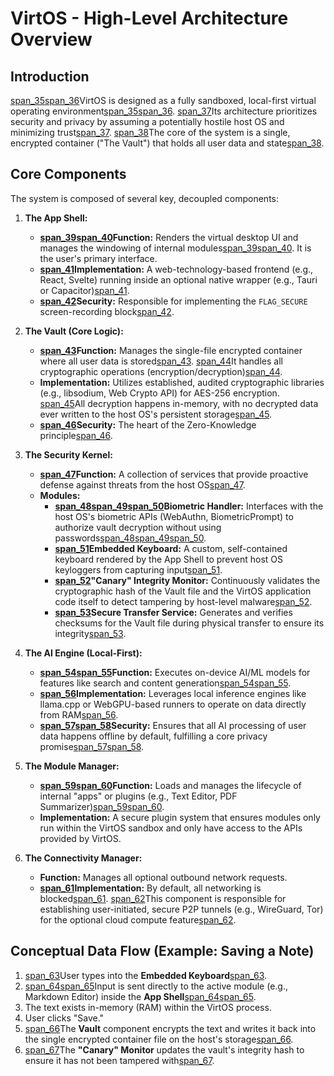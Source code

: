 # VirtOS - High-Level Architecture Overview

## Introduction

[span_35](start_span)[span_36](start_span)VirtOS is designed as a fully sandboxed, local-first virtual operating environment[span_35](end_span)[span_36](end_span). [span_37](start_span)Its architecture prioritizes security and privacy by assuming a potentially hostile host OS and minimizing trust[span_37](end_span). [span_38](start_span)The core of the system is a single, encrypted container ("The Vault") that holds all user data and state[span_38](end_span).

## Core Components

The system is composed of several key, decoupled components:

1.  **The App Shell:**
    * **[span_39](start_span)[span_40](start_span)Function:** Renders the virtual desktop UI and manages the windowing of internal modules[span_39](end_span)[span_40](end_span). It is the user's primary interface.
    * **[span_41](start_span)Implementation:** A web-technology-based frontend (e.g., React, Svelte) running inside an optional native wrapper (e.g., Tauri or Capacitor)[span_41](end_span).
    * **[span_42](start_span)Security:** Responsible for implementing the `FLAG_SECURE` screen-recording block[span_42](end_span).

2.  **The Vault (Core Logic):**
    * **[span_43](start_span)Function:** Manages the single-file encrypted container where all user data is stored[span_43](end_span). [span_44](start_span)It handles all cryptographic operations (encryption/decryption)[span_44](end_span).
    * **Implementation:** Utilizes established, audited cryptographic libraries (e.g., libsodium, Web Crypto API) for AES-256 encryption. [span_45](start_span)All decryption happens in-memory, with no decrypted data ever written to the host OS's persistent storage[span_45](end_span).
    * **[span_46](start_span)Security:** The heart of the Zero-Knowledge principle[span_46](end_span).

3.  **The Security Kernel:**
    * **[span_47](start_span)Function:** A collection of services that provide proactive defense against threats from the host OS[span_47](end_span).
    * **Modules:**
        * **[span_48](start_span)[span_49](start_span)[span_50](start_span)Biometric Handler:** Interfaces with the host OS's biometric APIs (WebAuthn, BiometricPrompt) to authorize vault decryption without using passwords[span_48](end_span)[span_49](end_span)[span_50](end_span).
        * **[span_51](start_span)Embedded Keyboard:** A custom, self-contained keyboard rendered by the App Shell to prevent host OS keyloggers from capturing input[span_51](end_span).
        * **[span_52](start_span)"Canary" Integrity Monitor:** Continuously validates the cryptographic hash of the Vault file and the VirtOS application code itself to detect tampering by host-level malware[span_52](end_span).
        * **[span_53](start_span)Secure Transfer Service:** Generates and verifies checksums for the Vault file during physical transfer to ensure its integrity[span_53](end_span).

4.  **The AI Engine (Local-First):**
    * **[span_54](start_span)[span_55](start_span)Function:** Executes on-device AI/ML models for features like search and content generation[span_54](end_span)[span_55](end_span).
    * **[span_56](start_span)Implementation:** Leverages local inference engines like llama.cpp or WebGPU-based runners to operate on data directly from RAM[span_56](end_span).
    * **[span_57](start_span)[span_58](start_span)Security:** Ensures that all AI processing of user data happens offline by default, fulfilling a core privacy promise[span_57](end_span)[span_58](end_span).

5.  **The Module Manager:**
    * **[span_59](start_span)[span_60](start_span)Function:** Loads and manages the lifecycle of internal "apps" or plugins (e.g., Text Editor, PDF Summarizer)[span_59](end_span)[span_60](end_span).
    * **Implementation:** A secure plugin system that ensures modules only run within the VirtOS sandbox and only have access to the APIs provided by VirtOS.

6.  **The Connectivity Manager:**
    * **Function:** Manages all optional outbound network requests.
    * **[span_61](start_span)Implementation:** By default, all networking is blocked[span_61](end_span). [span_62](start_span)This component is responsible for establishing user-initiated, secure P2P tunnels (e.g., WireGuard, Tor) for the optional cloud compute feature[span_62](end_span).

## Conceptual Data Flow (Example: Saving a Note)

1.  [span_63](start_span)User types into the **Embedded Keyboard**[span_63](end_span).
2.  [span_64](start_span)[span_65](start_span)Input is sent directly to the active module (e.g., Markdown Editor) inside the **App Shell**[span_64](end_span)[span_65](end_span).
3.  The text exists in-memory (RAM) within the VirtOS process.
4.  User clicks "Save."
5.  [span_66](start_span)The **Vault** component encrypts the text and writes it back into the single encrypted container file on the host's storage[span_66](end_span).
6.  [span_67](start_span)The **"Canary" Monitor** updates the vault's integrity hash to ensure it has not been tampered with[span_67](end_span).
